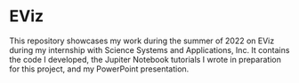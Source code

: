 # EViz
This repository showcases my work during the summer of 2022 on EViz during my internship with Science Systems and Applications, Inc. It contains the code I developed, the Jupiter Notebook tutorials I wrote in preparation for this project, and my PowerPoint presentation.
